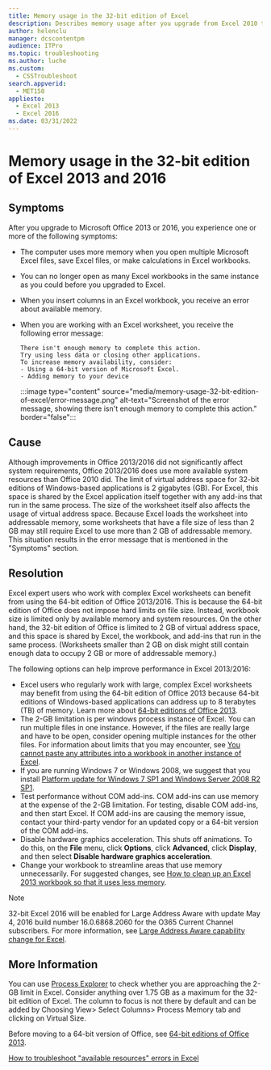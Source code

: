 ```yaml
---
title: Memory usage in the 32-bit edition of Excel
description: Describes memory usage after you upgrade from Excel 2010 to Excel 2013.
author: helenclu
manager: dcscontentpm
audience: ITPro
ms.topic: troubleshooting
ms.author: luche
ms.custom: 
  - CSSTroubleshoot
search.appverid: 
  - MET150
appliesto: 
  - Excel 2013
  - Excel 2016
ms.date: 03/31/2022
---
```


# Memory usage in the 32-bit edition of Excel 2013 and 2016

## Symptoms

After you upgrade to Microsoft Office 2013 or 2016, you experience one or more of the following symptoms:  

- The computer uses more memory when you open multiple Microsoft Excel files, save Excel files, or make calculations in Excel workbooks.
- You can no longer open as many Excel workbooks in the same instance as you could before you upgraded to Excel.
- When you insert columns in an Excel workbook, you receive an error about available memory.
- When you are working with an Excel worksheet, you receive the following error message:

    ```output
    There isn't enough memory to complete this action.
    Try using less data or closing other applications.
    To increase memory availability, consider:
    - Using a 64-bit version of Microsoft Excel.
    - Adding memory to your device 
    ```

   :::image type="content" source="media/memory-usage-32-bit-edition-of-excel/error-message.png" alt-text="Screenshot of the error message, showing there isn't enough memory to complete this action." border="false":::
  
## Cause

Although improvements in Office 2013/2016 did not significantly affect system requirements, Office 2013/2016 does use more available system resources than Office 2010 did. The limit of virtual address space for 32-bit editions of Windows-based applications is 2 gigabytes (GB). For Excel, this space is shared by the Excel application itself together with any add-ins that run in the same process. The size of the worksheet itself also affects the usage of virtual address space. Because Excel loads the worksheet into addressable memory, some worksheets that have a file size of less than 2 GB may still require Excel to use more than 2 GB of addressable memory. This situation results in the error message that is mentioned in the "Symptoms" section.

## Resolution

Excel expert users who work with complex Excel worksheets can benefit from using the 64-bit edition of Office 2013/2016. This is because the 64-bit edition of Office does not impose hard limits on file size. Instead, workbook size is limited only by available memory and system resources. On the other hand, the 32-bit edition of Office is limited to 2 GB of virtual address space, and this space is shared by Excel, the workbook, and add-ins that run in the same process. (Worksheets smaller than 2 GB on disk might still contain enough data to occupy 2 GB or more of addressable memory.)

The following options can help improve performance in Excel 2013/2016:

- Excel users who regularly work with large, complex Excel worksheets may benefit from using the 64-bit edition of Office 2013 because 64-bit editions of Windows-based applications can address up to 8 terabytes (TB) of memory. Learn more about [64-bit editions of Office 2013](https://technet.microsoft.com/library/ee681792.aspx).
- The 2-GB limitation is per windows process instance of Excel. You can run multiple files in one instance. However, if the files are really large and have to be open, consider opening multiple instances for the other files. For information about limits that you may encounter, see [You cannot paste any attributes into a workbook in another instance of Excel](cannot-paste-attributes.md).
- If you are running Windows 7 or Windows 2008, we suggest that you install [Platform update for Windows 7 SP1 and Windows Server 2008 R2 SP1](https://support.microsoft.com/help/2670838).
- Test performance without COM add-ins. COM add-ins can use memory at the expense of the 2-GB limitation. For testing, disable COM add-ins, and then start Excel. If COM add-ins are causing the memory issue, contact your third-party vendor for an updated copy or a 64-bit version of the COM add-ins.
- Disable hardware graphics acceleration. This shuts off animations. To do this, on the **File** menu, click **Options**, click **Advanced**, click **Display**, and then select **Disable hardware graphics acceleration**.
- Change your workbook to streamline areas that use memory unnecessarily. For suggested changes, see [How to clean up an Excel 2013 workbook so that it uses less memory](clean-workbook-less-memory.md).

> [!NOTE]
> 32-bit Excel 2016 will be enabled for Large Address Aware with update May 4, 2016 build number 16.0.6868.2060 for the O365 Current Channel subscribers. For more information, see [Large Address Aware capability change for Excel](laa-capability-change.md).

## More Information

You can use [Process Explorer](/sysinternals/downloads/process-explorer) to check whether you are approaching the 2-GB limit in Excel. Consider anything over 1.75 GB as a maximum for the 32-bit edition of Excel. The column to focus is not there by default and can be added by Choosing View> Select Columns> Process Memory tab and clicking on Virtual Size.

Before moving to a 64-bit version of Office, see [64-bit editions of Office 2013](/previous-versions/office/office-2013-resource-kit/ee681792(v=office.15)).

[How to troubleshoot "available resources" errors in Excel](available-resources-errors.md)
